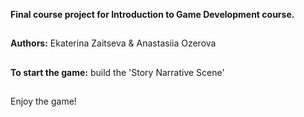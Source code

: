 **Final course project for Introduction to Game Development course.**
##
**Authors:** Ekaterina Zaitseva & Anastasiia Ozerova
##
**To start the game:** build the 'Story Narrative Scene'
##
Enjoy the game!
